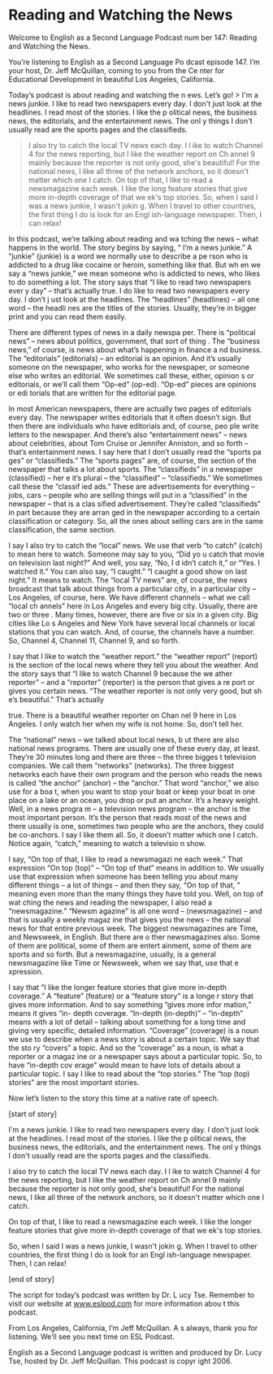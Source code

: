 # Reading and Watching the News

Welcome to English as a Second Language Podcast num ber 147: Reading and Watching the News.

You’re listening to English as a Second Language Po dcast episode 147. I’m your host, Dr. Jeff McQuillan, coming to you from the Ce nter for Educational Development in beautiful Los Angeles, California.

Today’s podcast is about reading and watching the n ews. Let’s go! > I'm a news junkie. I like to read two newspapers every day. I don't just look at the headlines. I read most of the stories. I like the p olitical news, the business news, the editorials, and the entertainment news. The onl y things I don't usually read are the sports pages and the classifieds.
> I also try to catch the local TV news each day. I l ike to watch Channel 4 for the news reporting, but I like the weather report on Ch annel 9 mainly because the reporter is not only good, she's beautiful! For the  national news, I like all three of the network anchors, so it doesn't matter which one  I catch.
> On top of that, I like to read a newsmagazine each week. I like the long  feature stories that give more in-depth coverage of that we ek's top stories.
> So, when I said I was a news junkie, I wasn't jokin g. When I travel to other countries, the first thing I do is look for an Engl ish-language newspaper. Then, I can relax!

In this podcast, we’re talking about reading and wa tching the news – what happens in the world. The story begins by saying, “ I’m a news junkie.” A “junkie” (junkie) is a word we normally use to describe a pe rson who is addicted to a drug like cocaine or heroin, something like that. But wh en we say a “news junkie,” we mean someone who is addicted to news, who likes to do something a lot. The story says that “I like to read two newspapers ever y day” – that’s actually true. I do like to read two newspapers every day. I don’t j ust look at the headlines. The “headlines” (headlines) – all one word – the headli nes are the titles of the stories. Usually, they’re in bigger print and you can read them easily.

 There are different types of news in a daily newspa per. There is “political news” – news about politics, government, that sort of thing . The “business news,” of course, is news about what’s happening in finance a nd business. The “editorials” (editorials) – an editorial is an opinion. And it’s  usually someone on the newspaper, who works for the newspaper, or someone else who writes an editorial. We sometimes call these, either, opinion s or editorials, or we’ll call them “Op-ed” (op-ed). “Op-ed” pieces are opinions or edi torials that are written for the editorial page.

In most American newspapers, there are actually two  pages of editorials every day. The newspaper writes editorials that it often doesn’t sign. But then there are individuals who have editorials and, of course, peo ple write letters to the newspaper. And there’s also “entertainment news” – news about celebrities, about Tom Cruise or Jennifer Anniston, and so forth  – that’s entertainment news. I say here that I don’t usually read the “sports pa ges” or “classifieds.” The “sports pages” are, of course, the section of the newspaper  that talks a lot about sports. The “classifieds” in a newspaper (classified) – her e it’s plural – the “classified” – “classifieds.” We sometimes call these the “classif ied ads.” These are advertisements for everything – jobs, cars – people  who are selling things will put in a “classified” in the newspaper – that is a clas sified advertisement. They’re called “classifieds” in part because they are arran ged in the newspaper according to a certain classification or category. So, all the ones about selling cars are in the same classification, the same section.

I say I also try to catch the “local” news. We use that verb “to catch” (catch) to mean here to watch. Someone may say to you, “Did yo u catch that movie on television last night?” And well, you say, “No, I d idn’t catch it,” or “Yes. I watched it.” You can also say, “I caught.” “I caught a good  show on last night.” It means to watch. The “local TV news” are, of course, the news  broadcast that talk about things from a particular city, in a particular city  – Los Angeles, of course, here. We have different channels – what we call “local ch annels” here in Los Angeles and every big city. Usually, there are two or three . Many times, however, there are five or six in a given city. Big cities like Lo s Angeles and New York have several local channels or local stations that you can watch. And, of course, the channels have a number. So, Channel 4, Channel 11, Channel 9, and so forth.

I say that I like to watch the “weather report.” the “weather report” (report) is the section of the local news where they tell you about  the weather. And the story says that “I like to watch Channel 9 because the we ather reporter” – and a “reporter” (reporter) is the person that gives a re port or gives you certain news. “The weather reporter is not only very good, but sh e’s beautiful.” That’s actually

true. There is a beautiful weather reporter on Chan nel 9 here in Los Angeles. I only watch her when my wife is not home. So, don’t tell her.

The “national” news – we talked about local news, b ut there are also national news programs. There are usually one of these every  day, at least. They’re 30 minutes long and there are three – the three bigges t television companies. We call them “networks” (networks). The three biggest networks each have their own program and the person who reads the news is called  “the anchor” (anchor) – the “anchor.” That word “anchor,” we also use for a boa t, when you want to stop your boat or keep your boat in one place on a lake or an  ocean, you drop or put an anchor. It’s a heavy weight. Well, in a news progra m – a television news program – the anchor is the most important person. It’s the  person that reads most of the news and there usually is one, sometimes two people  who are the anchors, they could be co-anchors. I say I like them all. So, it doesn’t matter which one I catch. Notice again, “catch,” meaning to watch a televisio n show.

I say, “On top of that, I like to read a newsmagazi ne each week.” That expression “On top (top)” – “On top of that” means in addition  to. We usually use that expression when someone has been telling you about many different things – a lot of things – and then they say, “On top of that, ” meaning even more than the many things they have told you. Well, on top of wat ching the news and reading the newspaper, I also read a “newsmagazine.” “Newsm agazine” is all one word – (newsmagazine) – and that is usually a weekly magaz ine that gives you the news – the national news for that entire previous week. The biggest newsmagazines are Time, and Newsweek, in English. But there are o ther newsmagazines also. Some of them are political, some of them are entert ainment, some of them are sports and so forth. But a newsmagazine, usually, is a general newsmagazine like Time or Newsweek, when we say that, use that e xpression.

I say that “I like the longer feature stories that give more in-depth coverage.” A “feature” (feature) or a “feature story” is a longe r story that gives more information. And to say something “gives more infor mation,” means it gives “in- depth coverage. “In-depth (in-depth)” – “in-depth” means with a lot of detail – talking about something for a long time and giving very specific, detailed information. “Coverage” (coverage) is a noun we use  to describe when a news story is about a certain topic. We say that the sto ry “covers” a topic. And so the “coverage” as a noun, is what a reporter or a magaz ine or a newspaper says about a particular topic. So, to have “in-depth cov erage” would mean to have lots of details about a particular topic. I say I like to read about the “top stories.” The “top (top) stories” are the most important stories.

Now let’s listen to the story this time at a native  rate of speech.

[start of story]

I'm a news junkie. I like to read two newspapers every day. I don't just look at the headlines. I read most of the stories. I like the p olitical news, the business news, the editorials, and the entertainment news. The onl y things I don't usually read are the sports pages and the classifieds.

I also try to catch the local TV news each day. I l ike to watch Channel 4 for the news reporting, but I like the weather report on Ch annel 9 mainly because the reporter is not only good, she's beautiful! For the  national news, I like all three of the network anchors, so it doesn't matter which one  I catch.

On top of that, I like to read a newsmagazine each week. I like the longer feature stories that give more in-depth coverage of that we ek's top stories.

So, when I said I was a news junkie, I wasn't jokin g. When I travel to other countries, the first thing I do is look for an Engl ish-language newspaper. Then, I can relax!

[end of story]

The script for today’s podcast was written by Dr. L ucy Tse. Remember to visit our website at www.eslpod.com for more information abou t this podcast.

From Los Angeles, California, I’m Jeff McQuillan. A s always, thank you for listening. We’ll see you next time on ESL Podcast.

English as a Second Language podcast is written and  produced by Dr. Lucy Tse, hosted by Dr. Jeff McQuillan. This podcast is copyr ight 2006.

